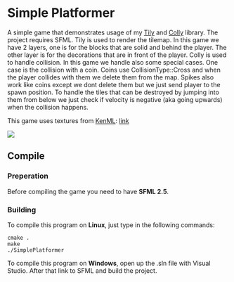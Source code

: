 # Simple Platformer
A simple game that demonstrates usage of my [Tily](https://github.com/GeneralNote/Tily)
and [Colly](https://github.com/GeneralNote/Colly) library. The project requires SFML.
Tily is used to render the tilemap. In this game we have 2 layers, one is for the
blocks that are solid and behind the player. The other layer is for the decorations
that are in front of the player. Colly is used to handle collision. In this game
we handle also some special cases. One case is the collision with a coin. Coins
use CollisionType::Cross and when the player collides with them we delete them
from the map. Spikes also work like coins except we dont delete them but we just
send player to the spawn position. To handle the tiles that can be destroyed by
jumping into them from below we just check if velocity is negative (aka going upwards)
when the collision happens.  

This game uses textures from [KenML](http://www.kenney.nl/): [link](https://opengameart.org/content/platformer-tiles)

![](https://i.imgur.com/EeUBUQN.png)

## Compile
### Preperation
Before compiling the game you need to have **SFML 2.5**.

### Building
To compile this program on **Linux**, just type in the following commands:
```
cmake .
make
./SimplePlatformer
```

To compile this program on **Windows**, open up the .sln file with Visual Studio. After that
link to SFML and build the project.